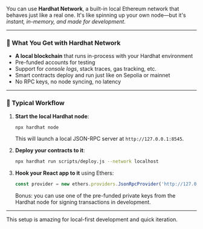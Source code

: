 You can use **Hardhat Network**, a built-in local Ethereum network that behaves just like a real one. It's like spinning up your own node—but it's *instant, in-memory, and made for development*.

---

### 🧪 What You Get with Hardhat Network

- **A local blockchain** that runs in-process with your Hardhat environment
- Pre-funded accounts for testing
- Support for *console logs*, stack traces, gas tracking, etc.
- Smart contracts deploy and run just like on Sepolia or mainnet
- No RPC keys, no node syncing, no latency

---

### 🔄 Typical Workflow

1. **Start the local Hardhat node**:

   ```bash
   npx hardhat node
   ```

   This will launch a local JSON-RPC server at `http://127.0.0.1:8545`.

2. **Deploy your contracts to it**:

   ```bash
   npx hardhat run scripts/deploy.js --network localhost
   ```

3. **Hook your React app to it** using Ethers:

   ```js
   const provider = new ethers.providers.JsonRpcProvider('http://127.0.0.1:8545');
   ```

   Bonus: you can use one of the pre-funded private keys from the Hardhat node for signing transactions in development.

---

This setup is amazing for local-first development and quick iteration.
